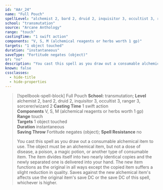 ```yaml
---
id: "AAr_24"
name: "Full Pouch"
spellLevel: "alchemist 2, bard 2, druid 2, inquisitor 3, occultist 3, ranger 3, sorcerer/wizard 2"
school: "transmutation"
source: "Arcane Anthology"
range: "touch"
castingTime: "1 swift action"
components: "V, S, M (alchemical reagents or herbs worth 1 gp)"
targets: "1 object touched"
duration: "instantaneous"
saveType: "Fortitude negates (object)"
sr: "no"
description: "You cast this spell as you draw out a consumable alchemical item to use. The object must be an alchemical item, but not a dose of disease, a poison, a magic potion, or another type of consumable item. The item divides itself into two nearly identical copies and the newly separated one is delivered into your hand. The new item functions as the original in all ways except the copied item suffers a slight reduction in quality. Saves against the new alchemical item's affects use the original item's save DC or the save DC of this spell, whichever is higher."
known: false
cssclasses:
  - hide-title
  - hide-properties
---
```


> [!spellbook-spell-block] Full Pouch
> **School:** transmutation; **Level** alchemist 2, bard 2, druid 2, inquisitor 3, occultist 3, ranger 3, sorcerer/wizard 2
> **Casting Time** 1 swift action  
> **Components** V, S, M (alchemical reagents or herbs worth 1 gp)  
> **Range** touch  
> **Targets** 1 object touched  
> **Duration** instantaneous  
> **Saving Throw** Fortitude negates (object); **Spell Resistance** no
> 
> You cast this spell as you draw out a consumable alchemical item to use. The object must be an alchemical item, but not a dose of disease, a poison, a magic potion, or another type of consumable item. The item divides itself into two nearly identical copies and the newly separated one is delivered into your hand. The new item functions as the original in all ways except the copied item suffers a slight reduction in quality. Saves against the new alchemical item's affects use the original item's save DC or the save DC of this spell, whichever is higher.